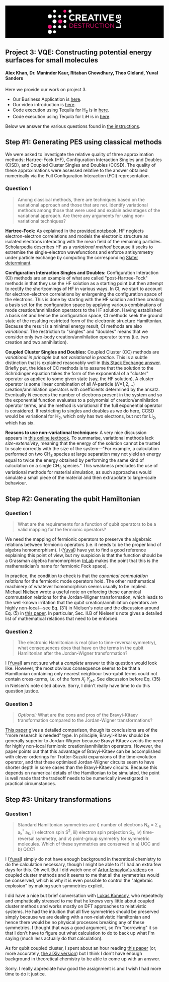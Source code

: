 ![CDL 2020 Cohort Project](../figures/CDL_logo.jpg)
## Project 3: VQE: Constructing potential energy surfaces for small molecules

#### Alex Khan, Dr. Maninder Kaur, Ritaban Chowdhury, Theo Cleland, Yuval Sanders

Here we provide our work on project 3. 

- Our Business Application is [here](./Business_Application.md).
- Our video introduction is [here](https://drive.google.com/file/d/1EHxNry_KGci-1Ssjv0kMTpVQdF3DyLml/view?usp=sharing).
- Code execution using Tequila for H<sub>2</sub> is in [here](./Ritaban%20Code/H2).
- Code execution using Tequila for LiH is in [here](./Ritaban%20Code/LiH).

Below we answer the various questions found in [the instructions](https://github.com/CDL-Quantum/CohortProject_2021/tree/main/Week3_VQE/Instructions.pdf).

## Step \#1: Generating PES using classical methods

We were asked to investigate the relative quality of three approximation methods:
Hartree-Fock (HF),
Configuration Interaction Singles and Doubles (CISD), and
Coupled Cluster Singles and Doubles (CCSD).
The quality of these approximations were assessed relative to the answer obtained numerically via the
Full Configuration Interaction (FCI) representation.

### Question 1
>Among classical methods, there are techniques based on the variational approach and those that are not. Identify variational methods among those that were used and explain advantages of the variational approach. Are there any arguments for using non-variational techniques?

**Hartree-Fock:**
As explained in the [provided notebook](https://github.com/CDL-Quantum/CohortProject_2021/tree/main/Week3_VQE/S1_Classical_Methods.ipynb), HF neglects electron-electron correlations and models the 
electronic structure as isolated electrons interacting with the mean field of the remaining particles.
[Scholarpedia](http://www.scholarpedia.org/article/The_Hartree-Fock_method) describes HF as a *variational method* because it seeks to extremise the single-electron wavefunctions and enforce antisymmetry under particle exchange by computing the corresponding [Slater determinant](http://www.scholarpedia.org/article/Second_quantization#Second_Quantization_of_the_Fermi-Dirac_Assemblies).

**Configuration Interaction Singles and Doubles:**
Configuration Interaction (CI) methods are an example of what are called "post-Hartree-Fock" methods
in that they use the HF solution as a starting point but then attempt to rectify the shortcomings of HF in various ways. In CI, we start to account for electron-electron correlations by enlargening the
configuration space of the electrons. This is done by starting with the HF solution and then creating a
basis set for the configuration space by applying various combinations of mode creation/annihilation 
operators to the HF solution. Having established a basis set and hence the configuration space, CI methods
seek the ground state of the resulting restricted form of the electronic structure Hamiltonian.
Because the result is a minimal energy result, CI methods are also *variational*. The restriction to "singles" and "doubles" means that we consider only two-body creation/annihilation operator terms
(i.e. two creation and two annihilation).

**Coupled Cluster Singles and Doubles:**
Coupled Cluster (CC) methods are *variational in principle* but *not variational in practice*.
This is a subtle distinction that is explained reasonably well in [this Stack Exchange answer](https://chemistry.stackexchange.com/a/99236). Briefly put, the idea of CC methods is to assume that the solution to the Schrödinger equation takes the form of the exponential of a "cluster" operator as applied to some given state (say, the HF solution). A cluster operator is some linear combination of all *N*-particle (*N*=1,2,...) creation/annihilation operators with coefficients determined by the ansatz. Eventually *N* exceeds the number of electrons present in the system and so the exponential function evaluates to a polynomial of creation/annihilation operator terms, and the method is variational if the full exponential operator is considered. If restricting to singles and doubles as we do here, CCSD would be variational for H<sub>2</sub>, which only has two electrons, but not for Li<sub>2</sub>, which has six.

**Reasons to use non-variational techniques:**
A very nice discussion appears in [this online textbook](https://chem.libretexts.org/Bookshelves/Physical_and_Theoretical_Chemistry_Textbook_Maps/Book%3A_Quantum_Mechanics__in_Chemistry_(Simons_and_Nichols)/19%3A_Multi-Determinant_Wavefunctions/19.03%3A_Strengths_and_Weaknesses_of_Various_Methods).
To summarise, variational methods lack *size-extensivity*, meaning that the energy of the solution cannot be trusted to scale correctly with the size of the system—"For example, a calculation performed on
two CH<sub>3</sub> species at large separation may not yield an energy equal to twice the energy obtained
by performing the same kind of calculation on a single CH<sub>3</sub> species."
This weakness precludes the use of variational methods for material simulation, as such approaches
would simulate a small piece of the material and then extrapolate to large-scale behaviour.

## Step \#2: Generating the qubit Hamiltonian

### Question 1

> What are the requirements for a function of qubit operators to be a valid mapping for the fermionic operators?

We need the mapping of fermionic operators to preserve the algebraic relations between fermionic operators (i.e. it needs to be the proper kind of algebra homomorphism).
I ([Yuval](http://ysanders.github.io)) have yet to find a good reference explaining this point of view, but my suspicion is that the function should be a Grassman algebra homomorphism ([nLab](https://ncatlab.org/nlab/show/Fock+space) makes the point that this is the mathematician's name for fermionic Fock space).

In practice, the condition to check is that the *canonical commutation relations* for the fermionic mode operators hold.
The other mathematical machinery of whatever homomorphism seems usually to be implied. [Michael Nielsen](https://michaelnielsen.org/blog/archive/notes/fermions_and_jordan_wigner.pdf) wrote a useful note on enforcing these canonical commutation relations for the Jordan-Wigner transformation,
which leads to the well-known irritation that the qubit creation/annihilation operators are highly non-local—see Eq. (31) in Nielsen's note and the discussion around Eq. (5) in [this paper](https://doi.org/10.1021/acs.jctc.8b00450). In particular, Sec. II.B of Nielsen's note gives a detailed list of mathematical relations that need to be enforced.

### Question 2

> The electronic Hamiltonian is real (due to time-reversal symmetry), what consequences does that have on the terms in the qubit Hamiltonian after the Jordan-Wigner transformation?

I ([Yuval](http://ysanders.github.io)) am not sure what a *complete* answer to this question would look like. However, the most obvious consequence seems to be that a Hamiltonian containing only nearest neighbour two-qubit terms could not
contain cross-terms, i.e. of the form *X<sub>j</sub> Y<sub>j±1</sub>*.
See discussion before Eq. (35) in Nielsen's note cited above.
Sorry, I didn't really have time to do this question justice.

### Question 3

> *Optional:* What are the cons and pros of the Bravyi-Kitaev transformation compared to the Jordan-Wigner transformations?

[This paper](https://doi.org/10.1021/acs.jctc.8b00450) gives a detailed comparison, though its conclusions are of the "more research is needed" type. In principle, Bravyi-Kitaev should be generally superior to Jordan-Wigner because Bravyi-Kitaev avoids the need for highly non-local fermionic creation/annihilation operators.
However, the paper points out that this advantage of Bravyi-Kitaev can be accomplished with clever orderings for Trotter-Suzuki expansions of the time-evolution operator, and that these optimised Jordan-Wigner circuits seem to have shorter depth in some cases than the Bravyi-Kitaev circuits.
Because this depends on numerical details of the Hamiltonian to be simulated, the point is well made that the tradeoff needs to be numerically investigated in practical circumstances.

## Step \#3: Unitary transformations

### Question 1

> Standard Hamiltonian symmetries are
i) number of electrons N<sub>e</sub> = Σ <sub>k</sub> a<sub>k</sub><sup>†</sup> a<sub>k</sub>,
ii) electron spin S<sup>2</sup>,
iii) electron spin projection S<sub>z</sub>,
iv) time-reversal symmetry, and
v) point-group symmetry for symmetric molecules.
Which of these symmetries are conserved in a) UCC and b) QCC?

I ([Yuval](http://ysanders.github.io)) simply do not have enough background
in theoretical chemistry to do the calculation necessary, though I might be able to
if I had an extra few days for this. Oh well. But I did watch one of
[Artur Izmaylov's videos](https://youtu.be/sYJ5Ib-8k_8?t=810) on coupled cluster
methods and it seems to me that all the symmetries would be conserved, which is why
it is even possible to control the "algebraic explosion" by making such symmetries
explicit.

I did have a nice but brief conversation with [Lukas Konecny](https://scholar.google.com/citations?user=sxKTPdQAAAAJ&hl=en),
who repeatedly and emphatically stressed to me that he knows very little about coupled cluster methods and works mostly on DFT approaches to relativistic systems.
He had the intuition that all five symmetries should be preserved simply because we are dealing with a non-relativistic Hamiltonian and hence there would be no physical processes breaking any of these symmetries. I thought that was a good argument, so I'm
"borrowing" it so that I don't have to figure out what calculation to do to back up what I'm saying (much less actually do that calculation).

As for qubit coupled cluster, I spent about an hour reading [this paper](https://doi.org/10.1021/acs.jctc.8b00932) (or, more accurately, [the arXiv version](https://arxiv.org/abs/1809.03827)) but I think I don't have enough background in theoretical chemistry to be able to come up with an answer.

Sorry. I really appreciate how good the assignment is and I wish I had more time to do it justice.
